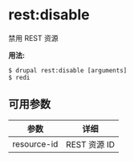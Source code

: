 # rest:disable
禁用 REST 资源

**用法:**
```
$ drupal rest:disable [arguments]
$ redi  
```

## 可用参数
参数 | 详细
---------|-------------
resource-id | REST 资源 ID
